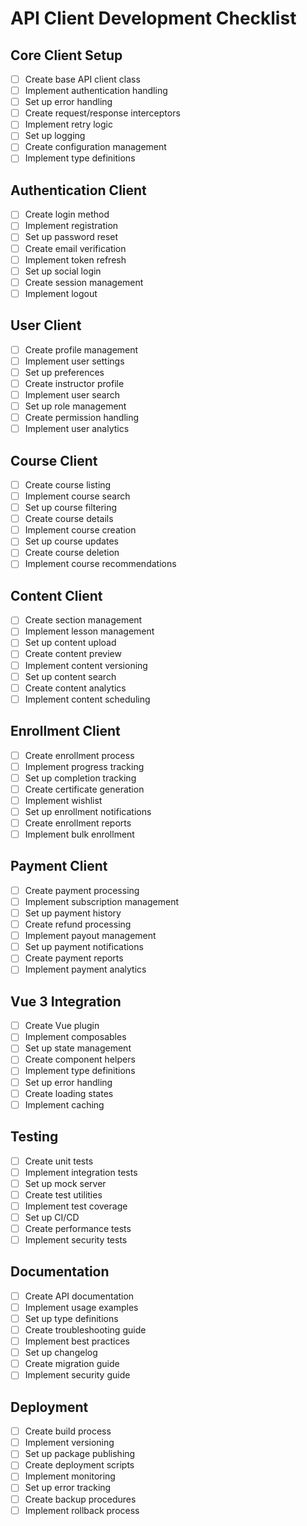 # API Client Development Checklist

## Core Client Setup
- [ ] Create base API client class
- [ ] Implement authentication handling
- [ ] Set up error handling
- [ ] Create request/response interceptors
- [ ] Implement retry logic
- [ ] Set up logging
- [ ] Create configuration management
- [ ] Implement type definitions

## Authentication Client
- [ ] Create login method
- [ ] Implement registration
- [ ] Set up password reset
- [ ] Create email verification
- [ ] Implement token refresh
- [ ] Set up social login
- [ ] Create session management
- [ ] Implement logout

## User Client
- [ ] Create profile management
- [ ] Implement user settings
- [ ] Set up preferences
- [ ] Create instructor profile
- [ ] Implement user search
- [ ] Set up role management
- [ ] Create permission handling
- [ ] Implement user analytics

## Course Client
- [ ] Create course listing
- [ ] Implement course search
- [ ] Set up course filtering
- [ ] Create course details
- [ ] Implement course creation
- [ ] Set up course updates
- [ ] Create course deletion
- [ ] Implement course recommendations

## Content Client
- [ ] Create section management
- [ ] Implement lesson management
- [ ] Set up content upload
- [ ] Create content preview
- [ ] Implement content versioning
- [ ] Set up content search
- [ ] Create content analytics
- [ ] Implement content scheduling

## Enrollment Client
- [ ] Create enrollment process
- [ ] Implement progress tracking
- [ ] Set up completion tracking
- [ ] Create certificate generation
- [ ] Implement wishlist
- [ ] Set up enrollment notifications
- [ ] Create enrollment reports
- [ ] Implement bulk enrollment

## Payment Client
- [ ] Create payment processing
- [ ] Implement subscription management
- [ ] Set up payment history
- [ ] Create refund processing
- [ ] Implement payout management
- [ ] Set up payment notifications
- [ ] Create payment reports
- [ ] Implement payment analytics

## Vue 3 Integration
- [ ] Create Vue plugin
- [ ] Implement composables
- [ ] Set up state management
- [ ] Create component helpers
- [ ] Implement type definitions
- [ ] Set up error handling
- [ ] Create loading states
- [ ] Implement caching

## Testing
- [ ] Create unit tests
- [ ] Implement integration tests
- [ ] Set up mock server
- [ ] Create test utilities
- [ ] Implement test coverage
- [ ] Set up CI/CD
- [ ] Create performance tests
- [ ] Implement security tests

## Documentation
- [ ] Create API documentation
- [ ] Implement usage examples
- [ ] Set up type definitions
- [ ] Create troubleshooting guide
- [ ] Implement best practices
- [ ] Set up changelog
- [ ] Create migration guide
- [ ] Implement security guide

## Deployment
- [ ] Create build process
- [ ] Implement versioning
- [ ] Set up package publishing
- [ ] Create deployment scripts
- [ ] Implement monitoring
- [ ] Set up error tracking
- [ ] Create backup procedures
- [ ] Implement rollback process 